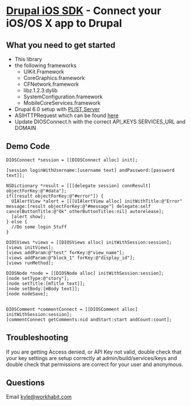 [Drupal iOS SDK](http://workhabit.com) - Connect your iOS/OS X app to Drupal
================================

What you need to get started
---------------------------------------
* This library
* the following frameworks
  - UIKit.Framework
  - CoreGraphics.framework
  - CFNetwork.framework
  - libz.1.2.3.dylib
  - SystemConfiguration.framework
  - MobileCoreServices.framework
* Drupal 6.0 setup with [PLIST Server](http://drupal.org/project/plist_server)
* ASIHTTPRequest which can be found [here](http://github.com/pokeb/asi-http-request)
* Update DIOSConnect.h with the correct API_KEYS SERVICES_URL and DOMAIN

Demo Code
--------------
    DIOSConnect *session = [[DIOSConnect alloc] init];
    
    [session loginWithUsername:[username text] andPassword:[password text]];
    
    NSDictionary *result = [[[delegate session] connResult] objectForKey:@"#data"];
    if([result objectForKey:@"#error"]) {
      UIAlertView *alert = [[[UIAlertView alloc] initWithTitle:@"Error" message:[result objectForKey:@"#message"] delegate:self cancelButtonTitle:@"Ok" otherButtonTitles:nil] autorelease];
      [alert show];
    } else {
      //Do some login Stuff
    }
    
    DIOSViews *views = [[DIOSViews alloc] initWithSession:session];
    [views initViews];
    [views addParam:@"test" forKey:@"view_name"];
    [views addParam:@"block_1" forKey:@"display_id"];
    [views runMethod];

    DIOSNode *node = [[DIOSNode alloc] initWithSession:session];
    [node setType:@"story"];
    [node setTitle:[mTitle text]];
    [node setBody:[mBody text]];
    [node nodeSave];


    DIOSComment *commentConnect = [[DIOSComment alloc] initWithSession:session];
    [commentConnect getComments:nid andStart:start andCount:count];

Troubleshooting
----------
If you are getting Access denied, or API Key not valid, double check that your key settings are setup correctly at admin/build/services/keys and double check that permissions are correct for your user and anonymous.

Questions
----------
Email kyle@workhabit.com
